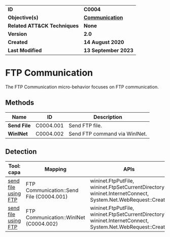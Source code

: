 <table>
<tr>
<td><b>ID</b></td>
<td><b>C0004</b></td>
</tr>
<tr>
<td><b>Objective(s)</b></td>
<td><b><a href="../communication">Communication</a></b></td>
</tr>
<tr>
<td><b>Related ATT&CK Techniques</b></td>
<td><b>None</b></td>
</tr>
<tr>
<td><b>Version</b></td>
<td><b>2.0</b></td>
</tr>
<tr>
<td><b>Created</b></td>
<td><b>14 August 2020</b></td>
</tr>
<tr>
<td><b>Last Modified</b></td>
<td><b>13 September 2023</b></td>
</tr>
</table>


# FTP Communication

The FTP Communication micro-behavior focuses on FTP communication. 

## Methods

|Name|ID|Description|
|---|---|---|
|**Send File**|C0004.001|Send FTP file.|
|**WinINet**|C0004.002|Send FTP command via WinINet.|

## Detection

|Tool: capa|Mapping|APIs|
|---|---|---|
|[send file using FTP](https://github.com/mandiant/capa-rules/blob/master/communication/ftp/send/send-file-using-ftp.yml)|FTP Communication::Send File (C0004.001)|wininet.FtpPutFile, wininet.FtpSetCurrentDirectory, wininet.InternetConnect, System.Net.WebRequest::Create|
|[send file using FTP](https://github.com/mandiant/capa-rules/blob/master/communication/ftp/send/send-file-using-ftp.yml)|FTP Communication::WinINet (C0004.002)|wininet.FtpPutFile, wininet.FtpSetCurrentDirectory, wininet.InternetConnect, System.Net.WebRequest::Create|
